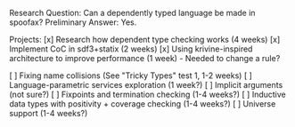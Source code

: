 Research Question: Can a dependently typed language be made in spoofax?
Preliminary Answer: Yes.

Projects:
[x] Research how dependent type checking works (4 weeks)
[x] Implement CoC in sdf3+statix (2 weeks)
[x] Using krivine-inspired architecture to improve performance (1 week)
    - Needed to change a rule?

[ ] Fixing name collisions (See "Tricky Types" test 1, 1-2 weeks)
[ ] Language-parametric services exploration (1 week?)
[ ] Implicit arguments (not sure?)
[ ] Fixpoints and termination checking (1-4 weeks?)
[ ] Inductive data types with positivity + coverage checking (1-4 weeks?)
[ ] Universe support (1-4 weeks?)
